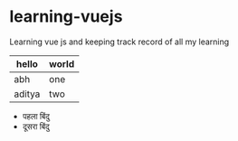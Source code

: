 # learning-vuejs
Learning vue js and keeping track record of all my learning 


| hello | world |
|-------|-------|
|abh | one |
|aditya | two |



- पहला बिंदु
- दूसरा बिंदु
